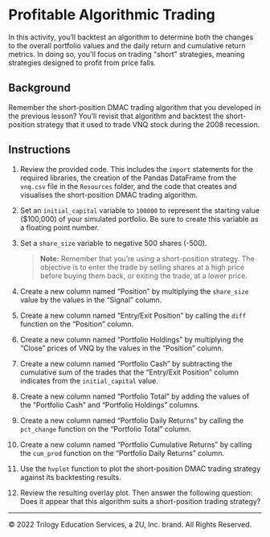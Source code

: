 # Profitable Algorithmic Trading

In this activity, you’ll backtest an algorithm to determine both the changes to the overall portfolio values and the daily return and cumulative return metrics. In doing so, you'll focus on trading "short" strategies, meaning strategies designed to profit from price falls.

## Background

Remember the short-position DMAC trading algorithm that you developed in the previous lesson? You’ll revisit that algorithm and backtest the short-position strategy that it used to trade VNQ stock during the 2008 recession.

## Instructions

1. Review the provided code. This includes the `import` statements for the required libraries, the creation of the Pandas DataFrame from the `vnq.csv` file in the `Resources` folder, and the code that creates and visualises the short-position DMAC trading algorithm.

2. Set an `initial_capital` variable to `100000` to represent the starting value ($100,000) of your simulated portfolio. Be sure to create this variable as a floating point number.

3. Set a `share_size` variable to negative 500 shares (-500).
    > **Note:** Remember that you’re using a short-position strategy. The objective is to enter the trade by selling shares at a high price before buying them back, or exiting the trade, at a lower price.

4. Create a new column named “Position” by multiplying the `share_size` value by the values in the “Signal” column.

5. Create a new column named “Entry/Exit Position” by calling the `diff` function on the “Position” column.

6. Create a new column named “Portfolio Holdings” by multiplying the “Close” prices of VNQ by the values in the “Position” column.

7. Create a new column named “Portfolio Cash” by subtracting the cumulative sum of the trades that the “Entry/Exit Position” column indicates from the `initial_capital` value.

8. Create a new column named “Portfolio Total” by adding the values of the “Portfolio Cash” and “Portfolio Holdings” columns.

9. Create a new column named “Portfolio Daily Returns” by calling the `pct_change` function on the “Portfolio Total” column.

10. Create a new column named “Portfolio Cumulative Returns” by calling the `cum_prod` function on the “Portfolio Daily Returns” column.

11. Use the `hvplot` function to plot the short-position DMAC trading strategy against its backtesting results.

12. Review the resulting overlay plot. Then answer the following question: Does it appear that this algorithm suits a short-position trading strategy?

---

© 2022 Trilogy Education Services, a 2U, Inc. brand. All Rights Reserved.
